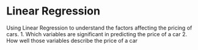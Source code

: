 # Linear Regression

Using Linear Regression to understand the factors affecting the pricing of cars.
      1. Which variables are significant in predicting the price of a car
      2. How well those variables describe the price of a car
